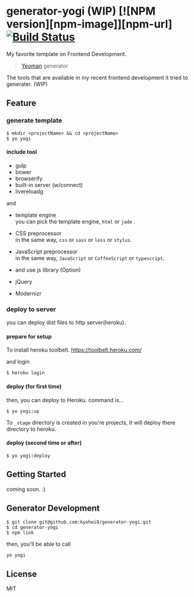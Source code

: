 # generator-yogi (WIP) [![NPM version][npm-image]][npm-url] [![Build Status](https://secure.travis-ci.org/kyohei8/generator-yogi.png?branch=master)](https://travis-ci.org/kyohei8/generator-yogi)

My favorite template on Frontend Development.

> [Yeoman](http://yeoman.io) generator

The tools that are available in my recent frontend development it tried to generater. (WIP)

## Feature

### generate template

```
$ mkdir <projectName> && cd <projectName>
$ yo yogi
```

#### include tool

* gulp 
* bower
* browserify
* built-in server (w/connect)
* livereloadg

and

* template engine  
you can pick the template engine, `html` or `jade` .
* CSS preprocessor  
in the same way, `css` or `sass` or `less` or `stylus`.
* JavaScript preprocessor  
in the same way, `JavaScript` or `CoffeeScript` or `typescript`.

* and use js library (Option)  
 * jQuery
 * Modernizr


### deploy to server

you can deploy dist files to http server(heroku).

#### prepare for setup

To install heroku toolbelt.
https://toolbelt.heroku.com/

and login 

```
$ heroku login
```

#### deploy (for first time)

then, you can deploy to Heroku. command is...

```
$ yo yogi:up
```

To `_stage` directory is created in you're projects, It will deploy there directory to heroku.


#### deploy (second time or after)

```
$ yo yogi:deploy
```


## Getting Started

coming soon. :)

<!--
```bash
npm install -g yo
```

```bash
npm install -g generator-yogi
```

Finally, initiate the generator:

```bash
yo yogi
```
## Start Development

### Run task
    
Run watch task and begin to develop.
 
```
$ gulp watch
````

-->


## Generator Development

```
$ git clone git@github.com:kyohei8/generator-yogi.git
$ cd generator-yogi
$ npm link
```

then, you'll be able to call

```
yo yogi
```

## License

MIT
